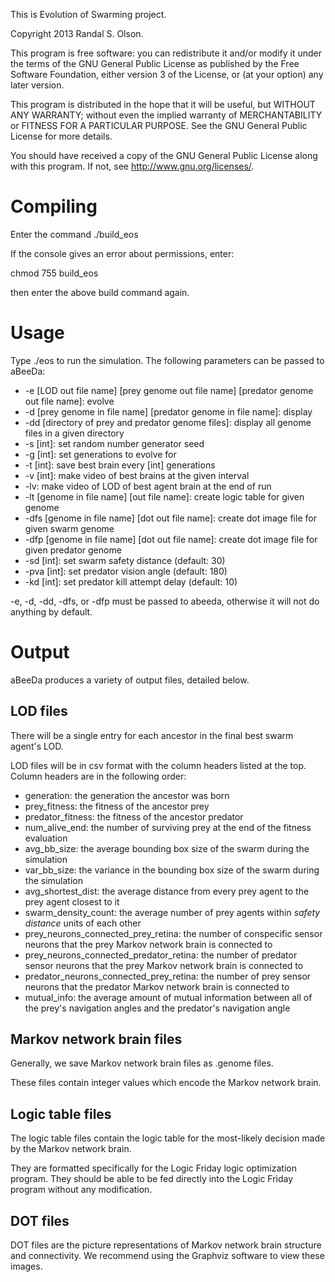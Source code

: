 This is Evolution of Swarming project.

Copyright 2013 Randal S. Olson.

This program is free software: you can redistribute it and/or modify
it under the terms of the GNU General Public License as published by
the Free Software Foundation, either version 3 of the License, or
(at your option) any later version.

This program is distributed in the hope that it will be useful,
but WITHOUT ANY WARRANTY; without even the implied warranty of
MERCHANTABILITY or FITNESS FOR A PARTICULAR PURPOSE.  See the
GNU General Public License for more details.

You should have received a copy of the GNU General Public License
along with this program.  If not, see <http://www.gnu.org/licenses/>.

Compiling
====================

Enter the command ./build_eos

If the console gives an error about permissions, enter:

chmod 755 build_eos

then enter the above build command again.

Usage
====================

Type ./eos to run the simulation. The following parameters can be passed to aBeeDa:

* -e [LOD out file name] [prey genome out file name] [predator genome out file name]: evolve
* -d [prey genome in file name] [predator genome in file name]: display 
* -dd [directory of prey and predator genome files]: display all genome files in a given directory
* -s [int]: set random number generator seed
* -g [int]: set generations to evolve for
* -t [int]: save best brain every [int] generations
* -v [int]: make video of best brains at the given interval
* -lv: make video of LOD of best agent brain at the end of run
* -lt [genome in file name] [out file name]: create logic table for given genome
* -dfs [genome in file name] [dot out file name]: create dot image file for given swarm genome
* -dfp [genome in file name] [dot out file name]: create dot image file for given predator genome
* -sd [int]: set swarm safety distance (default: 30)
* -pva [int]: set predator vision angle (default: 180)
* -kd [int]: set predator kill attempt delay (default: 10)

-e, -d, -dd, -dfs, or -dfp must be passed to abeeda, otherwise it will not do anything by default.

Output
====================

aBeeDa produces a variety of output files, detailed below.

LOD files
---------------------

There will be a single entry for each ancestor in the final best swarm agent's LOD.

LOD files will be in csv format with the column headers listed at the top. Column headers are in the following order:

* generation: the generation the ancestor was born
* prey_fitness: the fitness of the ancestor prey
* predator_fitness: the fitness of the ancestor predator
* num_alive_end: the number of surviving prey at the end of the fitness evaluation
* avg_bb_size: the average bounding box size of the swarm during the simulation
* var_bb_size: the variance in the bounding box size of the swarm during the simulation
* avg_shortest_dist: the average distance from every prey agent to the prey agent closest to it
* swarm_density_count: the average number of prey agents within *safety distance* units of each other
* prey_neurons_connected_prey_retina: the number of conspecific sensor neurons that the prey Markov network brain is connected to
* prey_neurons_connected_predator_retina: the number of predator sensor neurons that the prey Markov network brain is connected to
* predator_neurons_connected_prey_retina: the number of prey sensor neurons that the predator Markov network brain is connected to
* mutual_info: the average amount of mutual information between all of the prey's navigation angles and the predator's navigation angle

Markov network brain files
---------------------

Generally, we save Markov network brain files as .genome files.

These files contain integer values which encode the Markov network brain.

Logic table files
---------------------

The logic table files contain the logic table for the most-likely decision made by the Markov network brain.

They are formatted specifically for the Logic Friday logic optimization program. They should be able to be fed directly into the Logic Friday program without any modification.

DOT files
---------------------

DOT files are the picture representations of Markov network brain structure and connectivity. We recommend using the Graphviz software to view these images.